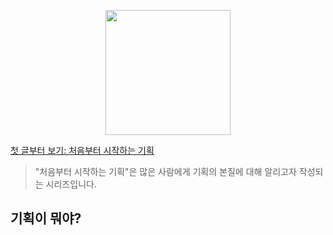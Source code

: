 <p align="center"><img src="https://i.imgur.com/wUFdbUb.png" width="200px"></p>

[첫 글부터 보기: 처음부터 시작하는 기획](../)
> "처음부터 시작하는 기획"은  많은 사람에게 기획의 본질에 대해 알리고자 작성되는 시리즈입니다. 

## 기획이 뭐야?

<!--stackedit_data:
eyJoaXN0b3J5IjpbLTEyNDA5MDMwNzIsLTc3ODEwNDg2OF19
-->